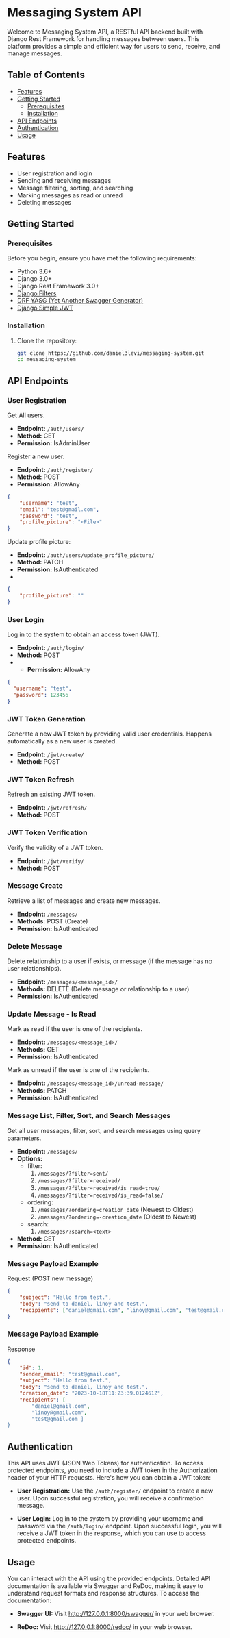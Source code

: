 # Messaging System API

Welcome to Messaging System API, a RESTful API backend built with Django Rest Framework for handling messages between users. This platform provides a simple and efficient way for users to send, receive, and manage messages.

## Table of Contents
- [Features](#features)
- [Getting Started](#getting-started)
  - [Prerequisites](#prerequisites)
  - [Installation](#installation)
- [API Endpoints](#api-endpoints)
- [Authentication](#authentication)
- [Usage](#usage)

## Features
- User registration and login
- Sending and receiving messages
- Message filtering, sorting, and searching
- Marking messages as read or unread
- Deleting messages

## Getting Started

### Prerequisites
Before you begin, ensure you have met the following requirements:
- Python 3.6+
- Django 3.0+
- Django Rest Framework 3.0+
- [Django Filters](https://django-filter.readthedocs.io/en/stable/)
- [DRF YASG (Yet Another Swagger Generator)](https://drf-yasg.readthedocs.io/en/stable/)
- [Django Simple JWT](https://django-rest-framework-simplejwt.readthedocs.io/en/latest/)

### Installation
1. Clone the repository:

   ```bash
   git clone https://github.com/daniel3levi/messaging-system.git
   cd messaging-system


## API Endpoints

### User Registration

Get All users.

- **Endpoint:** `/auth/users/`
- **Method:** GET
- **Permission:** IsAdminUser

Register a new user.

- **Endpoint:** `/auth/register/`
- **Method:** POST
- **Permission:** AllowAny
```json
{
    "username": "test",
    "email": "test@gmail.com",
    "password": "test",
    "profile_picture": "<File>"
}
```
Update profile picture:
- **Endpoint:** `/auth/users/update_profile_picture/`
- **Method:** PATCH
- **Permission:** IsAuthenticated
- 
```json
{
    "profile_picture": ""
}
```

### User Login
Log in to the system to obtain an access token (JWT).

- **Endpoint:** `/auth/login/`
- **Method:** POST
- - **Permission:** AllowAny

```json
{
  "username": "test",
  "password": 123456
}
```
### JWT Token Generation
Generate a new JWT token by providing valid user credentials.
Happens automatically as a new user is created.

- **Endpoint:** `/jwt/create/`
- **Method:** POST

### JWT Token Refresh
Refresh an existing JWT token.

- **Endpoint:** `/jwt/refresh/`
- **Method:** POST

### JWT Token Verification
Verify the validity of a JWT token.

- **Endpoint:** `/jwt/verify/`
- **Method:** POST

### Message Create
Retrieve a list of messages and create new messages.

- **Endpoint:** `/messages/`
- **Methods:** POST (Create)
- **Permission:** IsAuthenticated

### Delete Message 
Delete relationship to a user if exists, or message (if the message has no user relationships).

- **Endpoint:** `/messages/<message_id>/`
- **Methods:** DELETE (Delete message or relationship to a user)
- **Permission:** IsAuthenticated

### Update Message - Is Read
Mark as read if the user is one of the recipients.

- **Endpoint:** `/messages/<message_id>/`
- **Methods:**  GET 
- **Permission:** IsAuthenticated

Mark as unread if the user is one of the recipients.

- **Endpoint:** `/messages/<message_id>/unread-message/`
- **Methods:**  PATCH
- **Permission:** IsAuthenticated

### Message List, Filter, Sort, and Search Messages
Get all user messages, filter, sort, and search messages using query parameters.

- **Endpoint:** `/messages/`
- **Options:**
     - filter:
       1. `/messages/?filter=sent/`
       2. `/messages/?filter=received/`
       3. `/messages/?filter=received/is_read=true/`
       4. `/messages/?filter=received/is_read=false/`
    - ordering:
        1. `/messages/?ordering=creation_date` (Newest to Oldest)
        2. `/messages/?ordering=-creation_date` (Oldest to Newest)
    - search:
        1. `/messages/?search=<text>`
- **Method:** GET
- **Permission:** IsAuthenticated


### Message Payload Example 
Request (POST new message)
```` json
{
    "subject": "Hello from test.",
    "body": "send to daniel, linoy and test.",
    "recipients": ["daniel@gmail.com", "linoy@gmail.com", "test@gmail.com"]
}
````

### Message Payload Example 
Response

```` json
{
    "id": 1,
    "sender_email": "test@gmail.com",
    "subject": "Hello from test.",
    "body": "send to daniel, linoy and test.",
    "creation_date": "2023-10-18T11:23:39.012461Z",
    "recipients": [
        "daniel@gmail.com",
        "linoy@gmail.com",
        "test@gmail.com ]
}
````

## Authentication

This API uses JWT (JSON Web Tokens) for authentication. To access protected endpoints, you need to include a JWT token in the Authorization header of your HTTP requests. Here's how you can obtain a JWT token:

- **User Registration:** Use the `/auth/register/` endpoint to create a new user. Upon successful registration, you will receive a confirmation message.

- **User Login:** Log in to the system by providing your username and password via the `/auth/login/` endpoint. Upon successful login, you will receive a JWT token in the response, which you can use to access protected endpoints.

## Usage

You can interact with the API using the provided endpoints. Detailed API documentation is available via Swagger and ReDoc, making it easy to understand request formats and response structures. To access the documentation:

- **Swagger UI:** Visit http://127.0.0.1:8000/swagger/ in your web browser.

- **ReDoc:** Visit http://127.0.0.1:8000/redoc/ in your web browser.



